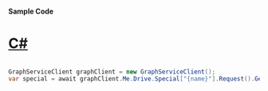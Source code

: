 #### Sample Code
# [C#](#tab/Csharp)

```C#

GraphServiceClient graphClient = new GraphServiceClient();
var special = await graphClient.Me.Drive.Special["{name}"].Request().GetAsync();

```